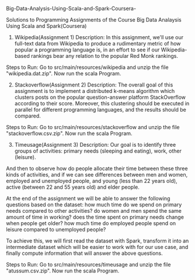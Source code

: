 Big-Data-Analysis-Using-Scala-and-Spark-Coursera-

Solutions to Programming Assignments of the Course Big Data Analaysis Using Scala and Spark(Coursera)

1. Wikipedia(Assignment 1) Description:
In this assignment, we'll use our full-text data from Wikipedia to produce a rudimentary metric of how popular a programming language is, in an effort to see if our Wikipedia-based rankings bear any relation to the popular Red Monk rankings.

Steps to Run:
Go to src/main/resources/wikipedia and unzip the file "wikipedia.dat.zip".
Now run the scala Program.

2. Stackoverflow(Assignment 2) Description:
The overall goal of this assignment is to implement a distributed k-means algorithm which clusters posts on the popular question-answer platform StackOverflow according to their score. Moreover, this clustering should be executed in parallel for different programming languages, and the results should be compared.

Steps to Run:
Go to src/main/resources/stackoverflow and unzip the file "stackoverflow.csv.zip".
Now run the scala Program.

3. Timeusage(Assignment 3) Description:
Our goal is to identify three groups of activities:
    primary needs (sleeping and eating),
    work,
    other (leisure).

And then to observe how do people allocate their time between these three kinds of activities, and if we can see differences between men and women, employed and unemployed people, and young (less than 22 years old), active (between 22 and 55 years old) and elder people.

At the end of the assignment we will be able to answer the following questions based on the dataset:
    how much time do we spend on primary needs compared to other activities?
    do women and men spend the same amount of time in working?
    does the time spent on primary needs change when people get older?
    how much time do employed people spend on leisure compared to unemployed people?

To achieve this, we will first read the dataset with Spark, transform it into an intermediate dataset which will be easier to work with for our use case, and finally compute information that will answer the above questions.

Steps to Run:
Go to src/main/resources/timeusage and unzip the file "atussum.csv.zip".
Now run the scala Program.
